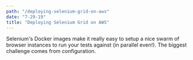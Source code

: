 ```yaml
---
path: "/deploying-selenium-grid-on-aws"
date: "7-29-19"
title: "Deploying Selenium Grid on AWS"
---
```


Selenium's Docker images make it really easy to setup a nice swarm of browser instances to run your tests against (in parallel even!). The biggest challenge comes from configuration.